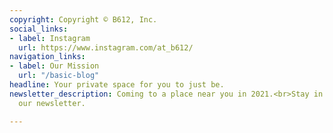 ```yaml
---
copyright: Copyright © B612, Inc.
social_links:
- label: Instagram
  url: https://www.instagram.com/at_b612/
navigation_links:
- label: Our Mission
  url: "/basic-blog"
headline: Your private space for you to just be.
newsletter_description: Coming to a place near you in 2021.<br>Stay in touch with
  our newsletter.

---
```

